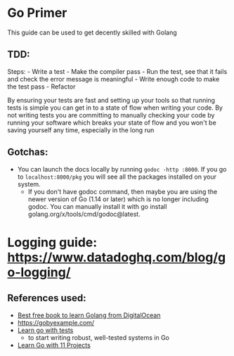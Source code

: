 # Go Primer

This guide can be used to get decently skilled with Golang


## TDD:

Steps:
    - Write a test
    - Make the compiler pass
    - Run the test, see that it fails and check the error message is meaningful
    - Write enough code to make the test pass
    - Refactor

By ensuring your tests are fast and setting up your tools so that running tests is simple you can get in to a state of flow when writing your code.
By not writing tests you are committing to manually checking your code by running your software which breaks your state of flow and you won't be saving yourself any time, especially in the long run

## Gotchas:

- You can launch the docs locally by running `godoc -http :8000`. If you go to `localhost:8000/pkg` you will see all the packages installed on your system.
    - If you don't have godoc command, then maybe you are using the newer version of Go (1.14 or later) which is no longer including godoc. You can manually install it with go install golang.org/x/tools/cmd/godoc@latest.


# Logging guide: https://www.datadoghq.com/blog/go-logging/

## References used:

- [Best free book to learn Golang from DigitalOcean](https://www.digitalocean.com/community/books/how-to-code-in-go-ebook)
- https://gobyexample.com/
- [Learn go with tests](https://quii.gitbook.io/learn-go-with-tests/)
    - to start writing robust, well-tested systems in Go
- [Learn Go with 11 Projects](https://www.youtube.com/watch?v=jFfo23yIWac) 

